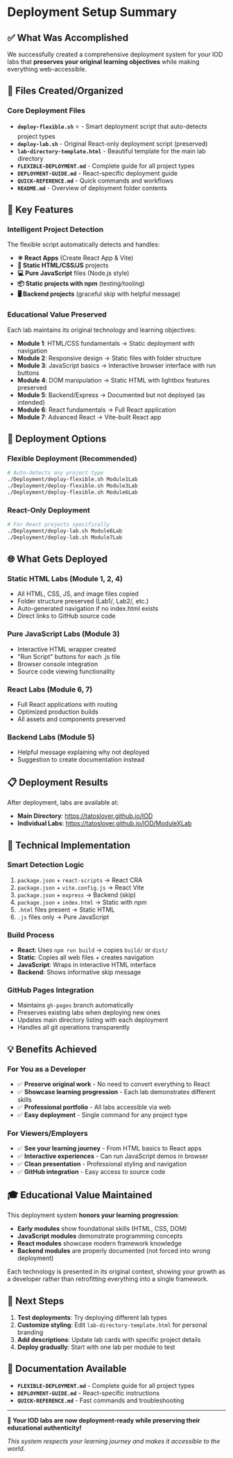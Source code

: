 # Deployment Setup Summary

## ✅ What Was Accomplished

We successfully created a comprehensive deployment system for your IOD labs that **preserves your original learning objectives** while making everything web-accessible.

## 📁 Files Created/Organized

### Core Deployment Files
- **`deploy-flexible.sh`** ⭐ - Smart deployment script that auto-detects project types
- **`deploy-lab.sh`** - Original React-only deployment script (preserved)
- **`lab-directory-template.html`** - Beautiful template for the main lab directory
- **`FLEXIBLE-DEPLOYMENT.md`** - Complete guide for all project types
- **`DEPLOYMENT-GUIDE.md`** - React-specific deployment guide
- **`QUICK-REFERENCE.md`** - Quick commands and workflows
- **`README.md`** - Overview of deployment folder contents

## 🎯 Key Features

### Intelligent Project Detection
The flexible script automatically detects and handles:

- **⚛️ React Apps** (Create React App & Vite)
- **📄 Static HTML/CSS/JS** projects  
- **💻 Pure JavaScript** files (Node.js style)
- **📦 Static projects with npm** (testing/tooling)
- **🖥️ Backend projects** (graceful skip with helpful message)

### Educational Value Preserved
Each lab maintains its original technology and learning objectives:

- **Module 1**: HTML/CSS fundamentals → Static deployment with navigation
- **Module 2**: Responsive design → Static files with folder structure
- **Module 3**: JavaScript basics → Interactive browser interface with run buttons
- **Module 4**: DOM manipulation → Static HTML with lightbox features preserved
- **Module 5**: Backend/Express → Documented but not deployed (as intended)
- **Module 6**: React fundamentals → Full React application
- **Module 7**: Advanced React → Vite-built React app

## 🚀 Deployment Options

### Flexible Deployment (Recommended)
```bash
# Auto-detects any project type
./Deployment/deploy-flexible.sh Module1Lab
./Deployment/deploy-flexible.sh Module3Lab
./Deployment/deploy-flexible.sh Module6Lab
```

### React-Only Deployment
```bash
# For React projects specifically
./Deployment/deploy-lab.sh Module6Lab
./Deployment/deploy-lab.sh Module7Lab
```

## 🌐 What Gets Deployed

### Static HTML Labs (Module 1, 2, 4)
- All HTML, CSS, JS, and image files copied
- Folder structure preserved (Lab1/, Lab2/, etc.)
- Auto-generated navigation if no index.html exists
- Direct links to GitHub source code

### Pure JavaScript Labs (Module 3)
- Interactive HTML wrapper created
- "Run Script" buttons for each .js file
- Browser console integration
- Source code viewing functionality

### React Labs (Module 6, 7)
- Full React applications with routing
- Optimized production builds
- All assets and components preserved

### Backend Labs (Module 5)
- Helpful message explaining why not deployed
- Suggestion to create documentation instead

## 📋 Deployment Results

After deployment, labs are available at:
- **Main Directory**: https://tatoslover.github.io/IOD
- **Individual Labs**: https://tatoslover.github.io/IOD/ModuleXLab

## 🔧 Technical Implementation

### Smart Detection Logic
1. `package.json` + `react-scripts` → React CRA
2. `package.json` + `vite.config.js` → React Vite
3. `package.json` + `express` → Backend (skip)
4. `package.json` + `index.html` → Static with npm
5. `.html` files present → Static HTML
6. `.js` files only → Pure JavaScript

### Build Process
- **React**: Uses `npm run build` → copies `build/` or `dist/`
- **Static**: Copies all web files + creates navigation
- **JavaScript**: Wraps in interactive HTML interface
- **Backend**: Shows informative skip message

### GitHub Pages Integration
- Maintains `gh-pages` branch automatically
- Preserves existing labs when deploying new ones
- Updates main directory listing with each deployment
- Handles all git operations transparently

## 💡 Benefits Achieved

### For You as a Developer
- ✅ **Preserve original work** - No need to convert everything to React
- ✅ **Showcase learning progression** - Each lab demonstrates different skills
- ✅ **Professional portfolio** - All labs accessible via web
- ✅ **Easy deployment** - Single command for any project type

### For Viewers/Employers
- ✅ **See your learning journey** - From HTML basics to React apps
- ✅ **Interactive experiences** - Can run JavaScript demos in browser
- ✅ **Clean presentation** - Professional styling and navigation
- ✅ **GitHub integration** - Easy access to source code

## 🎓 Educational Value Maintained

This deployment system **honors your learning progression**:

- **Early modules** show foundational skills (HTML, CSS, DOM)
- **JavaScript modules** demonstrate programming concepts
- **React modules** showcase modern framework knowledge
- **Backend modules** are properly documented (not forced into wrong deployment)

Each technology is presented in its original context, showing your growth as a developer rather than retrofitting everything into a single framework.

## 🚀 Next Steps

1. **Test deployments**: Try deploying different lab types
2. **Customize styling**: Edit `lab-directory-template.html` for personal branding
3. **Add descriptions**: Update lab cards with specific project details
4. **Deploy gradually**: Start with one lab per module to test

## 📖 Documentation Available

- **`FLEXIBLE-DEPLOYMENT.md`** - Complete guide for all project types
- **`DEPLOYMENT-GUIDE.md`** - React-specific instructions
- **`QUICK-REFERENCE.md`** - Fast commands and troubleshooting

---

**🎉 Your IOD labs are now deployment-ready while preserving their educational authenticity!**

*This system respects your learning journey and makes it accessible to the world.*